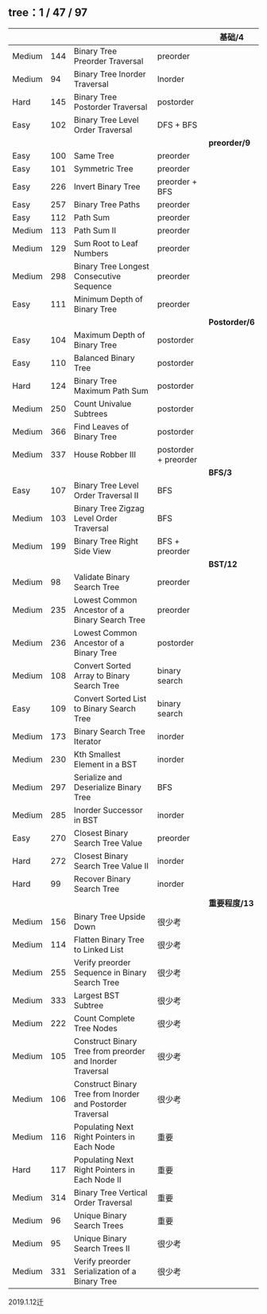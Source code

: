 ## tree：1 / 47 / 97

|     |     |     |     |  基础/4  |
| --- | --- | --- | --- | --- |
|Medium|144|  Binary Tree Preorder Traversal |preorder|
|Medium|94    |Binary Tree Inorder Traversal  |Inorder|
|Hard|145|  Binary Tree Postorder Traversal |postorder|
|Easy|102|  Binary Tree Level Order Traversal   |DFS + BFS|
|     |     |     |     |  **preorder/9**  |
|Easy|100| Same Tree |preorder|
|Easy|101| Symmetric Tree |preorder|
|Easy|226| Invert Binary Tree |preorder + BFS|
|Easy|257| Binary Tree Paths |preorder|
|Easy|112| Path Sum |preorder|
|Medium|113| Path Sum II |preorder|
|Medium|129| Sum Root to Leaf Numbers |preorder|
|Medium|298| Binary Tree Longest Consecutive Sequence |preorder|
|Easy|111| Minimum Depth of Binary Tree |preorder|
|     |     |     |     |  **Postorder/6**  |
|Easy|104| Maximum Depth of Binary Tree |postorder|
|Easy|110| Balanced Binary Tree |postorder|
|Hard|124| Binary Tree Maximum Path Sum |postorder|
|Medium|250| Count Univalue Subtrees |postorder|
|Medium|366| Find Leaves of Binary Tree |postorder|
|Medium|337| House Robber III |postorder + preorder|
|     |     |     |     |  **BFS/3**  |
|Easy|107|  Binary Tree Level Order Traversal II    |BFS|
|Medium|103|  Binary Tree Zigzag Level Order Traversal    |BFS|
|Medium|199|  Binary Tree Right Side View |BFS + preorder|
|     |     |     |     |  **BST/12**  |
|Medium|98    |Validate Binary Search Tree    |preorder|
|Medium|235|  Lowest Common Ancestor of a Binary Search Tree  |preorder|
|Medium|236|  Lowest Common Ancestor of a Binary Tree |postorder|
|Medium|108|  Convert Sorted Array to Binary Search Tree  |binary search|
|Easy|109|  Convert Sorted List to Binary Search Tree   |binary search|
|Medium|173|  Binary Search Tree Iterator |inorder|
|Medium|230|  Kth Smallest Element in a BST   |inorder|
|Medium|297|  Serialize and Deserialize Binary Tree   |BFS|
|Medium|285|  Inorder Successor in BST    |inorder|
|Easy|270|  Closest Binary Search Tree Value    |preorder|
|Hard|272|  Closest Binary Search Tree Value II |inorder|
|Hard|99    |Recover Binary Search Tree |inorder|
|     |     |     |     |  **重要程度/13**  |
|Medium|156|  Binary Tree Upside Down |很少考|
|Medium|114|  Flatten Binary Tree to Linked List  |很少考|
|Medium|255|  Verify preorder Sequence in Binary Search Tree |很少考|
|Medium|333|  Largest BST Subtree |很少考|
|Medium|222|  Count Complete Tree Nodes   |很少考|
|Medium|105|  Construct Binary Tree from preorder and Inorder Traversal  |很少考|
|Medium|106|  Construct Binary Tree from Inorder and Postorder Traversal  |很少考|
|Medium|116|  Populating Next Right Pointers in Each Node |重要|
|Hard|117|  Populating Next Right Pointers in Each Node II  |重要|
|Medium|314|  Binary Tree Vertical Order Traversal    |重要|
|Medium|96    |Unique Binary Search Trees |重要|
|Medium|95    |Unique Binary Search Trees II  |很少考|
|Medium|331|  Verify preorder Serialization of a Binary Tree |很少考|

2019.1.12迁
